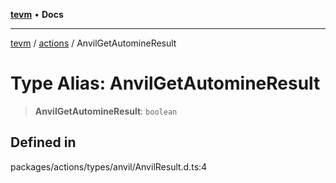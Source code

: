 [**tevm**](../../README.md) • **Docs**

***

[tevm](../../modules.md) / [actions](../README.md) / AnvilGetAutomineResult

# Type Alias: AnvilGetAutomineResult

> **AnvilGetAutomineResult**: `boolean`

## Defined in

packages/actions/types/anvil/AnvilResult.d.ts:4
